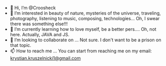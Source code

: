 - 👋 Hi, I’m @Croosheck
- 👀 I’m interested in beauty of nature, mysteries of the universe, traveling, photography, listening to music, composing, technologies... Oh, I swear there was something else!!!
- 🌱 I’m currently learning how to love myself, be a better pers.... Oh, not here. Actually, JAVA and JS.
- 💞️ I’m looking to collaborate on ... Not sure. I don't want to be a prison on that topic.
- 📫 How to reach me ... You can start from reaching me on my email: krystian.kruszelnicki1@gmail.com

<!---
Croosheck/Croosheck is a ✨ special ✨ repository because its `README.md` (this file) appears on your GitHub profile.
You can click the Preview link to take a look at your changes.
--->
